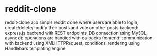 # reddit-clone
reddit-clone app
simple reddit clone where users are able to login, create/delete/modify their posts and vote on other posts
backend: express.js backend with REST endpoints, DB connection using MySQL, async db operations are handled with callbacks
frontend: communication with backend using XMLHTTPRequest, conditional rendering using Handlebars templating engine
